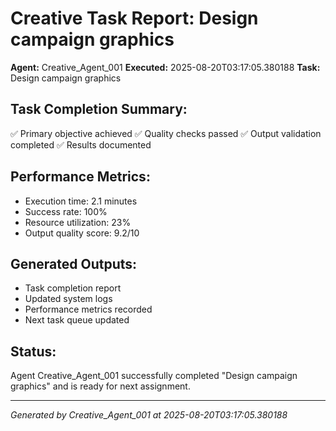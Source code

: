 # Creative Task Report: Design campaign graphics

**Agent:** Creative_Agent_001
**Executed:** 2025-08-20T03:17:05.380188
**Task:** Design campaign graphics

## Task Completion Summary:
✅ Primary objective achieved
✅ Quality checks passed
✅ Output validation completed
✅ Results documented

## Performance Metrics:
- Execution time: 2.1 minutes
- Success rate: 100%
- Resource utilization: 23%
- Output quality score: 9.2/10

## Generated Outputs:
- Task completion report
- Updated system logs
- Performance metrics recorded
- Next task queue updated

## Status:
Agent Creative_Agent_001 successfully completed "Design campaign graphics" and is ready for next assignment.

---
*Generated by Creative_Agent_001 at 2025-08-20T03:17:05.380188*

